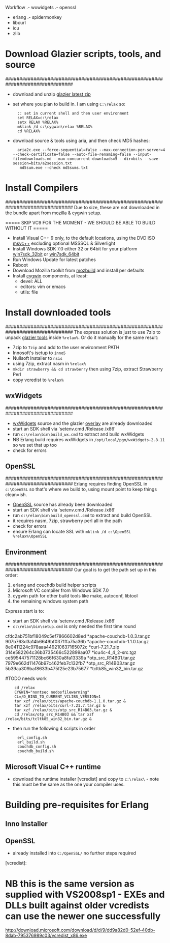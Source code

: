 Workflow
.- wxwidgets
.- openssl
- erlang
.- spidermonkey
- libcurl
- icu
- zlib

# Download Glazier scripts, tools, and source
################################################################################
* download and unzip [glazier latest zip](https://nodeload.github.com/dch/glazier/zipball/windows_sdk_7.0)
* set where you plan to build in. I am using `C:\relax` so:

        :: set in current shell and then user environment
        set RELAX=c:\relax
        setx RELAX %RELAX%
        mklink /d c:\cygwin\relax %RELAX%
        cd %RELAX%

* download source & tools using aria, and then check MD5 hashes:

        aria2c.exe --force-sequential=false --max-connection-per-server=4  --check-certificate=false --auto-file-renaming=false --input-file=downloads.md --max-concurrent-downloads=5 --dir=bits --save-session=bits/a2session.txt
         md5sum.exe --check md5sums.txt

# Install Compilers    
################################################################################
Due to size, these are not downloaded in the bundle apart from
mozilla & cygwin setup.

===== SKIP VC9 FOR THE MOMENT - WE SHOULD BE ABLE TO BUILD WITHOUT IT =====

* Install Visual C++ 9 only, to the default locations, using the DVD ISO
    [msvc++] excluding optional MSSSQL & Silverlight
* Install Windows SDK 7.0 either 32 or 64bit for your platform
    [win7sdk_32bit] or [win7sdk_64bit]
* Run Windows Update for latest patches
* Reboot
* Download Mozilla toolkit from [mozbuild] and install per defaults
* Install [cygwin] components, at least:
    * devel: ALL
    * editors: vim or emacs 
    * utils: file

[cygwin]: http://www.cygwin.com/setup.exe
[msvc++]: http://download.microsoft.com/download/E/8/E/E8EEB394-7F42-4963-A2D8-29559B738298/VS2008ExpressWithSP1ENUX1504728.iso
[win7sdk_32bit]:	http://download.microsoft.com/download/2/E/9/2E911956-F90F-4BFB-8231-E292A7B6F287/GRMSDK_EN_DVD.iso
[win7sdk_64bit]:	http://download.microsoft.com/download/2/E/9/2E911956-F90F-4BFB-8231-E292A7B6F287/GRMSDKX_EN_DVD.iso
[mozbuild]: http://ftp.mozilla.org/pub/mozilla.org/mozilla/libraries/win32/MozillaBuildSetup-Latest.exe

# Install downloaded tools
################################################################################
The express solution is just to use 7zip to unpack [glazier tools](https://www.dropbox.com/s/jeifcxpbtpo78ak/Building_from_Source/glazier_tools.7z) inside `%relax%`. Or do it manually for the same result:

* 7zip to `7zip` and add to the user environment PATH
* Innosoft's isetup to `inno5`
* Nullsoft Installer to `nsis`
* using 7zip, extract nasm in `%relax%`
* `mkdir strawberry && cd strawberry` then using 7zip, extract Strawberry Perl
* copy vcredist to `%relax%`

## wxWidgets
################################################################################
* [wxWidgets] source and the glazier [overlay] are already downloaded
* start an SDK shell via 'setenv.cmd /Release /x86'
* run `c:\relax\bin\build_wx.cmd` to extract and build wxWidgets
* NB Erlang build requires wxWidgets in `/opt/local/pgm/wxWidgets-2.8.11` so
  we set that up too
* check for errors

[wxwidgets]: http://sourceforge.net/projects/wxwindows/files/2.8.11/wxMSW-2.8.11.zip
[overlay]:   https://raw.github.com/dch/glazier/master/bits/wxMSW-2.8.11_erlang_overlay.zip

## OpenSSL
################################################################################
Erlang requires finding OpenSSL in `c:\OpenSSL` so that's where we build to,
using mount point to keep things clean=ish.

* [OpenSSL] source has already been downloaded
* start an SDK shell via 'setenv.cmd /Release /x86'
* run `c:\relax\bin\build_openssl.cmd` to extract and build OpenSSL
* it requires nasm, 7zip, strawberry perl all in the path
* check for errors
* ensure Erlang can locate SSL with `mklink /d c:\OpenSSL %relax%\OpenSSL`

[openssl]: http://www.openssl.org/source/openssl-1.0.0d.tar.gz

## Environment
################################################################################
Our goal is to get the path set up in this order:

1. erlang and couchdb build helper scripts
2. Microsoft VC compiler from Windows SDK 7.0
3. cygwin path for other build tools like make, autoconf, libtool
4. the remaining windows system path

Express start is to:
* start an SDK shell via 'setenv.cmd /Release /x86'
* `c:\relax\bin\setup.cmd` is only needed the first time round


cfdc2ab751bf18049c5ef7866602d8ed *apache-couchdb-1.0.3.tar.gz
907b763d3a14b6649bf0371ffa75a36b *apache-couchdb-1.1.0.tar.gz
8e0411224c978aaa449210637165072c *curl-7.21.7.zip
314e582264c36b3735466c522899aa07 *icu4c-4_4_2-src.tgz
ce595447571128bc66f630a8fa13339a *otp_src_R14B01.tar.gz
7979e662d11476b97c462feb7c132fb7 *otp_src_R14B03.tar.gz
5b39aa309baf8633b475f25e23b75677 *tcltk85_win32_bin.tar.gz


#TODO needs work

        cd /relax
        CYGWIN="nontsec nodosfilewarning"
        CL=/D_BIND_TO_CURRENT_VCLIBS_VERSION=1
        tar xzf /relax/bits/apache-couchdb-1.1.0.tar.gz &
        tar xzf /relax/bits/curl-7.21.7.tar.gz &
        tar xzf /relax/bits/otp_src_R14B03.tar.gz &
        cd /relax/otp_src_R14B03 && tar xzf /relax/bits/tcltk85_win32_bin.tar.gz &

* then run the following 4 scripts in order

        erl_config.sh
        erl_build.sh
        couchdb_config.sh
        couchdb_build.sh


## Microsoft Visual C++ runtime ###############################################

* download the runtime installer [vcredist] and copy to `c:\relax\` - note this
    must be the same as the one your compiler uses.


# Building pre-requisites for Erlang ##########################################
## Inno Installer #############################################################


## OpenSSL ####################################################################

* already installed into `C:/OpenSSL/` no further steps required

[vcredist]:
# NB this is the same version as supplied with VS2008sp1 - EXEs and DLLs built against older vcredists can use the newer one successfully
http://download.microsoft.com/download/d/d/9/dd9a82d0-52ef-40db-8dab-795376989c03/vcredist_x86.exe